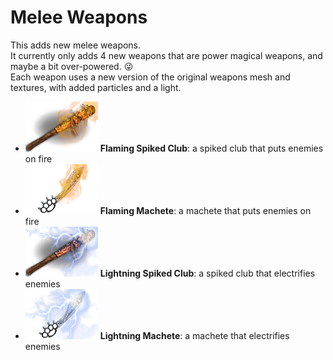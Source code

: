 <!--Read this in github to have all the visuals and formatting: https://github.com/manux32/7dtdSdxMods/tree/master/Manux_MeleeWeapons-->
# Melee Weapons
This adds new melee weapons.  
It currently only adds 4 new weapons that are power magical weapons, and maybe a bit over-powered. :stuck_out_tongue_winking_eye:  
Each weapon uses a new version of the original weapons mesh and textures, with added particles and a light.

- ![flamingClubSpiked](Icons/flamingClubSpiked.png) **Flaming Spiked Club**:  a spiked club that puts enemies on fire
- ![flamingMachete](Icons/flamingMachete.png) **Flaming Machete**:  a machete that puts enemies on fire
- ![lightningClubSpiked](Icons/lightningClubSpiked.png) **Lightning Spiked Club**:  a spiked club that electrifies enemies
- ![lightningMachete](Icons/lightningMachete.png) **Lightning Machete**:  a machete that electrifies enemies  
